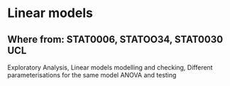 # Linear models

## Where from: STAT0006, STATOO34, STAT0030 UCL

Exploratory Analysis,
Linear models modelling and checking,
Different parameterisations for the same model
ANOVA and testing

